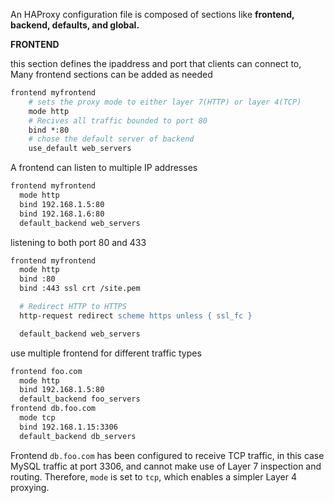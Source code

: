 An HAProxy configuration file is composed of sections like **frontend, backend, defaults, and global.**

**FRONTEND**

this section defines the ipaddress and port that clients can connect to, Many frontend sections can be added as needed

```apache
frontend myfrontend
	# sets the proxy mode to either layer 7(HTTP) or layer 4(TCP)
	mode http
	# Recives all traffic bounded to port 80
	bind *:80
	# chose the default server of backend
	use_default web_servers
```

A frontend can listen to multiple IP addresses

```apache
frontend myfrontend
  mode http
  bind 192.168.1.5:80
  bind 192.168.1.6:80
  default_backend web_servers
```

listening to both port 80 and 433

```apache
frontend myfrontend
  mode http
  bind :80
  bind :443 ssl crt /site.pem

  # Redirect HTTP to HTTPS
  http-request redirect scheme https unless { ssl_fc }

  default_backend web_servers
```

use multiple frontend for different traffic types

```apache
frontend foo.com
  mode http
  bind 192.168.1.5:80
  default_backend foo_servers
frontend db.foo.com
  mode tcp
  bind 192.168.1.15:3306
  default_backend db_servers
```

Frontend `db.foo.com` has been configured to receive TCP traffic, in this case MySQL traffic at port 3306, and cannot make use of Layer 7 inspection and routing. Therefore, `mode` is set to `tcp`, which enables a simpler Layer 4 proxying.
